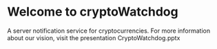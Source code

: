 # Welcome to cryptoWatchdog
A server notification service for cryptocurrencies.
For more information about our vision, visit the presentation CryptoWatchdog.pptx
